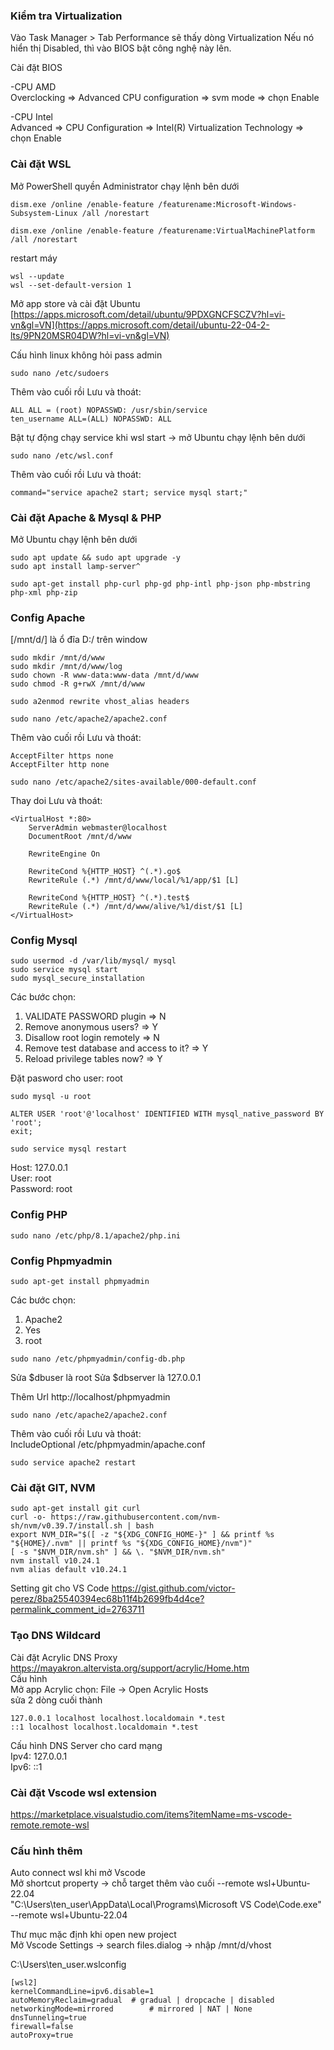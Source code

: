 ### Kiểm tra Virtualization
Vào Task Manager > Tab Performance sẽ thấy dòng Virtualization
Nếu nó hiển thị Disabled, thì vào BIOS bật công nghệ này lên. 

Cài đặt BIOS

-CPU AMD  
Overclocking => Advanced CPU configuration => svm mode => chọn Enable

-CPU Intel  
Advanced => CPU Configuration => Intel(R) Virtualization Technology => chọn Enable

### Cài đặt WSL
Mở PowerShell quyền Administrator chạy lệnh bên dưới  
~~~
dism.exe /online /enable-feature /featurename:Microsoft-Windows-Subsystem-Linux /all /norestart
~~~
~~~
dism.exe /online /enable-feature /featurename:VirtualMachinePlatform /all /norestart
~~~

restart máy

~~~
wsl --update
wsl --set-default-version 1
~~~

Mở app store và cài đặt Ubuntu  
[https://apps.microsoft.com/detail/ubuntu/9PDXGNCFSCZV?hl=vi-vn&gl=VN](https://apps.microsoft.com/detail/ubuntu-22-04-2-lts/9PN20MSR04DW?hl=vi-vn&gl=VN)

Cấu hình linux không hỏi pass admin
~~~
sudo nano /etc/sudoers
~~~
Thêm vào cuối rồi Lưu và thoát:  
```
ALL ALL = (root) NOPASSWD: /usr/sbin/service  
ten_username ALL=(ALL) NOPASSWD: ALL
```


Bật tự động chạy service khi wsl start  -> mở Ubuntu chạy lệnh bên dưới
~~~
sudo nano /etc/wsl.conf
~~~
Thêm vào cuối rồi Lưu và thoát:  
```
command="service apache2 start; service mysql start;"
```

### Cài đặt Apache & Mysql & PHP
Mở Ubuntu chạy lệnh bên dưới
~~~
sudo apt update && sudo apt upgrade -y
sudo apt install lamp-server^

sudo apt-get install php-curl php-gd php-intl php-json php-mbstring php-xml php-zip
~~~

### Config Apache

[/mnt/d/] là ổ đĩa D:/ trên window 

~~~
sudo mkdir /mnt/d/www
sudo mkdir /mnt/d/www/log
sudo chown -R www-data:www-data /mnt/d/www
sudo chmod -R g+rwX /mnt/d/www

sudo a2enmod rewrite vhost_alias headers

sudo nano /etc/apache2/apache2.conf
~~~

Thêm vào cuối rồi Lưu và thoát: 
```
AcceptFilter https none  
AcceptFilter http none
```

~~~
sudo nano /etc/apache2/sites-available/000-default.conf
~~~

Thay doi Lưu và thoát:  
```
<VirtualHost *:80>
    ServerAdmin webmaster@localhost
    DocumentRoot /mnt/d/www

    RewriteEngine On

    RewriteCond %{HTTP_HOST} ^(.*).go$
    RewriteRule (.*) /mnt/d/www/local/%1/app/$1 [L]

    RewriteCond %{HTTP_HOST} ^(.*).test$
    RewriteRule (.*) /mnt/d/www/alive/%1/dist/$1 [L]
</VirtualHost>
```
 
### Config Mysql
~~~
sudo usermod -d /var/lib/mysql/ mysql
sudo service mysql start
sudo mysql_secure_installation
~~~
Các bước chọn: 
1. VALIDATE PASSWORD plugin => N
2. Remove anonymous users? => Y
3. Disallow root login remotely => N
4. Remove test database and access to it? => Y
5. Reload privilege tables now? => Y

Đặt pasword cho user: root
~~~
sudo mysql -u root

ALTER USER 'root'@'localhost' IDENTIFIED WITH mysql_native_password BY 'root';
exit;

sudo service mysql restart
~~~

Host: 127.0.0.1  
User: root  
Password: root  

### Config PHP
~~~
sudo nano /etc/php/8.1/apache2/php.ini
~~~

### Config Phpmyadmin
~~~
sudo apt-get install phpmyadmin
~~~
Các bước chọn: 
1. Apache2 
2. Yes
3. root

~~~
sudo nano /etc/phpmyadmin/config-db.php
~~~
Sửa $dbuser là root
Sửa $dbserver là 127.0.0.1

Thêm Url http://localhost/phpmyadmin
~~~
sudo nano /etc/apache2/apache2.conf
~~~
Thêm vào cuối rồi Lưu và thoát:  
IncludeOptional /etc/phpmyadmin/apache.conf

~~~
sudo service apache2 restart
~~~

### Cài đặt GIT, NVM
~~~
sudo apt-get install git curl
curl -o- https://raw.githubusercontent.com/nvm-sh/nvm/v0.39.7/install.sh | bash
export NVM_DIR="$([ -z "${XDG_CONFIG_HOME-}" ] && printf %s "${HOME}/.nvm" || printf %s "${XDG_CONFIG_HOME}/nvm")"
[ -s "$NVM_DIR/nvm.sh" ] && \. "$NVM_DIR/nvm.sh"
nvm install v10.24.1
nvm alias default v10.24.1
~~~
Setting git cho VS Code
https://gist.github.com/victor-perez/8ba25540394ec68b11f4b2699fb4d4ce?permalink_comment_id=2763711


### Tạo DNS Wildcard
Cài đặt Acrylic DNS Proxy  
https://mayakron.altervista.org/support/acrylic/Home.htm  
Cấu hình  
Mở app Acrylic chọn: File -> Open Acrylic Hosts  
sửa 2 dòng cuối thành
~~~
127.0.0.1 localhost localhost.localdomain *.test
::1 localhost localhost.localdomain *.test
~~~

Cấu hình DNS Server cho card mạng  
Ipv4: 127.0.0.1  
Ipv6: ::1

### Cài đặt Vscode wsl extension
https://marketplace.visualstudio.com/items?itemName=ms-vscode-remote.remote-wsl

### Cấu hình thêm
Auto connect wsl khi mở Vscode  
Mở shortcut property -> chỗ target thêm vào cuối
 --remote wsl+Ubuntu-22.04  
"C:\Users\ten_user\AppData\Local\Programs\Microsoft VS Code\Code.exe" --remote wsl+Ubuntu-22.04

Thư mục mặc định khi open new project  
Mở Vscode Settings -> search files.dialog  -> nhập /mnt/d/vhost

C:\Users\ten_user\.wslconfig
~~~
[wsl2]
kernelCommandLine=ipv6.disable=1
autoMemoryReclaim=gradual  # gradual | dropcache | disabled
networkingMode=mirrored        # mirrored | NAT | None 
dnsTunneling=true
firewall=false
autoProxy=true
~~~
